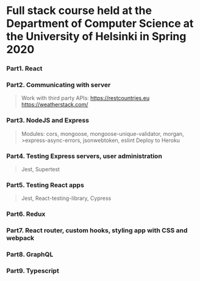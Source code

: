 # Full stack course held at the Department of Computer Science at the University of Helsinki in Spring 2020
### Part1. React
### Part2. Communicating with server
>Work with third party APIs:
>  https://restcountries.eu
>  https://weatherstack.com/
### Part3. NodeJS and Express
>Modules: cors, mongoose, mongoose-unique-validator, morgan, >express-async-errors, jsonwebtoken, eslint
>Deploy to Heroku
### Part4. Testing Express servers, user administration
>Jest, Supertest
### Part5. Testing React apps
>Jest, React-testing-library, Cypress
### Part6. Redux
### Part7. React router, custom hooks, styling app with CSS and webpack
### Part8. GraphQL
### Part9. Typescript